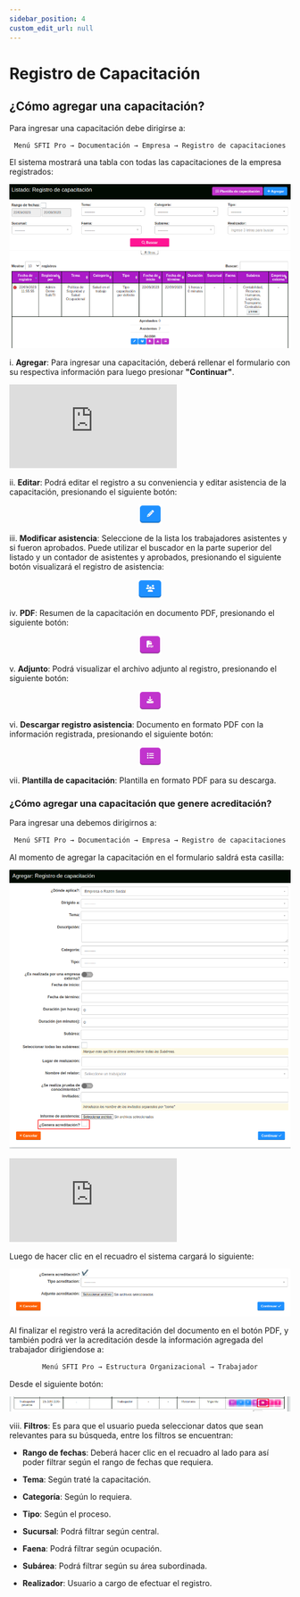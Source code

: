 ```yaml
---
sidebar_position: 4
custom_edit_url: null
---
```

# Registro de Capacitación
## ¿Cómo agregar una capacitación?
Para ingresar una capacitación debe dirigirse a:

<div align="center">

```bash
Menú SFTI Pro → Documentación → Empresa → Registro de capacitaciones
```
</div>

El sistema mostrará una tabla con todas las capacitaciones de la empresa registrados:

<div align="center">

![Inicio](/img/img_manual/img_documentacion/2023-09-22_12-45.png)

</div>

i. **Agregar**: Para ingresar una capacitación, deberá rellenar el formulario con su respectiva información para luego presionar **"Continuar"**.

<div class="video-responsive">

<iframe src="https://www.youtube.com/embed/CTAtmmti8ZI/?rel=0" title="YouTube video player" frameborder="0" allow="accelerometer; autoplay; clipboard-write; encrypted-media; gyroscope; picture-in-picture; web-share" allowfullscreen></iframe>

</div>

ii. **Editar**: Podrá editar el registro a su conveniencia y editar asistencia de la capacitación, presionando el siguiente botón:

<div align="center">

![icono editar](/img/img_manual/img_documentacion/icono_editar_morado.png)

</div>

iii. **Modificar asistencia**: Seleccione de la lista los trabajadores asistentes y si fueron aprobados. Puede utilizar el buscador en la parte superior del listado y un contador de asistentes y aprobados, presionando el siguiente botón visualizará el registro de asistencia:

<div align="center">

![icono modificar asistencia](/img/img_manual/img_documentacion/icono_asistencia.png)

</div>

iv. **PDF**: Resumen de la capacitación en documento PDF, presionando el siguiente botón:

<div align="center">

![Icono pdf](/img/img_manual/img_documentacion/icono_pdf.png)

</div>


v. **Adjunto**: Podrá visualizar el archivo adjunto al registro, presionando el siguiente botón: 

<div align="center">

![icono adjunto](/img/img_manual/img_documentacion/icono_adjunto.png)

</div>

vi. **Descargar registro asistencia**: Documento en formato PDF con la información registrada, presionando el siguiente botón:

<div align="center">

![Asistencia](/img/img_manual/img_documentacion/icono_registro_asistencia.png)

</div>

vii. **Plantilla de capacitación**: Plantilla en formato PDF para su descarga.

### ¿Cómo agregar una capacitación que genere acreditación?

Para ingresar una debemos dirigirnos a:

<div align="center">

```bash
Menú SFTI Pro → Documentación → Empresa → Registro de capacitaciones
```
</div>

Al momento de agregar la capacitación en el formulario saldrá esta casilla:

<div align="center">

![generar acreditación](/img/img_manual/img_documentacion/generar_acreditacion.png)

</div>

<div class="video-responsive">

<iframe src="https://www.youtube.com/embed/cmC_Z3VCZBI/?rel=0" title="YouTube video player" frameborder="0" allow="accelerometer; autoplay; clipboard-write; encrypted-media; gyroscope; picture-in-picture; web-share" allowfullscreen></iframe>

</div>

Luego de hacer clic en el recuadro el sistema cargará lo siguiente:

<div align="center">

![Presionar casilla](/img/img_manual/img_documentacion/2023-09-22_13-35.png)

</div>

Al finalizar el registro verá la acreditación del documento en el botón PDF, y también podrá ver la acreditación desde la información agregada del trabajador dirigiendose a:

<div align="center">

```bash
Menú SFTI Pro → Estructura Organizacional → Trabajador
```
</div>

Desde el siguiente botón:

<div align="center">

![Acreditación trabajador](/img/img_manual/img_documentacion/2023-09-22_14-01.png)

</div>

viii. **Filtros**: Es para que el usuario pueda seleccionar datos que sean relevantes para su búsqueda, entre los filtros se encuentran:

* **Rango de fechas**: Deberá hacer clic en el recuadro al lado para así poder filtrar según el rango de fechas que requiera.

* **Tema**: Según traté la capacitación.

* **Categoría**: Según lo requiera.

* **Tipo**: Según el proceso.

* **Sucursal**: Podrá filtrar según central.

* **Faena**: Podrá filtrar según ocupación.

* **Subárea**: Podrá filtrar según su área subordinada.

* **Realizador**: Usuario a cargo de efectuar el registro.